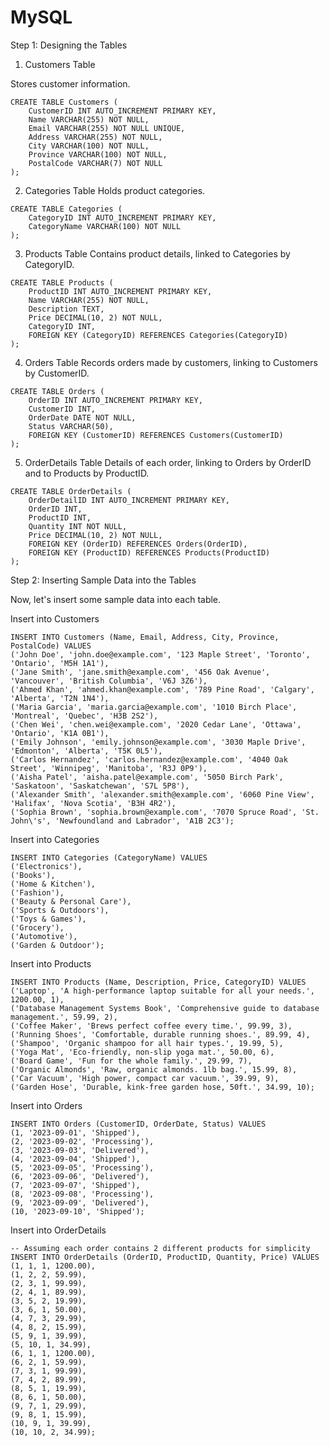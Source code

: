 # MySQL

Step 1: Designing the Tables

1. Customers Table

Stores customer information.

```
CREATE TABLE Customers (
    CustomerID INT AUTO_INCREMENT PRIMARY KEY,
    Name VARCHAR(255) NOT NULL,
    Email VARCHAR(255) NOT NULL UNIQUE,
    Address VARCHAR(255) NOT NULL,
    City VARCHAR(100) NOT NULL,
    Province VARCHAR(100) NOT NULL,
    PostalCode VARCHAR(7) NOT NULL
);
```

2. Categories Table
Holds product categories.

```
CREATE TABLE Categories (
    CategoryID INT AUTO_INCREMENT PRIMARY KEY,
    CategoryName VARCHAR(100) NOT NULL
);
```

3. Products Table
Contains product details, linked to Categories by CategoryID.


```
CREATE TABLE Products (
    ProductID INT AUTO_INCREMENT PRIMARY KEY,
    Name VARCHAR(255) NOT NULL,
    Description TEXT,
    Price DECIMAL(10, 2) NOT NULL,
    CategoryID INT,
    FOREIGN KEY (CategoryID) REFERENCES Categories(CategoryID)
);
```


4. Orders Table
Records orders made by customers, linking to Customers by CustomerID.


```
CREATE TABLE Orders (
    OrderID INT AUTO_INCREMENT PRIMARY KEY,
    CustomerID INT,
    OrderDate DATE NOT NULL,
    Status VARCHAR(50),
    FOREIGN KEY (CustomerID) REFERENCES Customers(CustomerID)
);
```

5. OrderDetails Table
Details of each order, linking to Orders by OrderID and to Products by ProductID.


```
CREATE TABLE OrderDetails (
    OrderDetailID INT AUTO_INCREMENT PRIMARY KEY,
    OrderID INT,
    ProductID INT,
    Quantity INT NOT NULL,
    Price DECIMAL(10, 2) NOT NULL,
    FOREIGN KEY (OrderID) REFERENCES Orders(OrderID),
    FOREIGN KEY (ProductID) REFERENCES Products(ProductID)
);
```


Step 2: Inserting Sample Data into the Tables

Now, let's insert some sample data into each table.

Insert into Customers


```
INSERT INTO Customers (Name, Email, Address, City, Province, PostalCode) VALUES
('John Doe', 'john.doe@example.com', '123 Maple Street', 'Toronto', 'Ontario', 'M5H 1A1'),
('Jane Smith', 'jane.smith@example.com', '456 Oak Avenue', 'Vancouver', 'British Columbia', 'V6J 3Z6'),
('Ahmed Khan', 'ahmed.khan@example.com', '789 Pine Road', 'Calgary', 'Alberta', 'T2N 1N4'),
('Maria Garcia', 'maria.garcia@example.com', '1010 Birch Place', 'Montreal', 'Quebec', 'H3B 2S2'),
('Chen Wei', 'chen.wei@example.com', '2020 Cedar Lane', 'Ottawa', 'Ontario', 'K1A 0B1'),
('Emily Johnson', 'emily.johnson@example.com', '3030 Maple Drive', 'Edmonton', 'Alberta', 'T5K 0L5'),
('Carlos Hernandez', 'carlos.hernandez@example.com', '4040 Oak Street', 'Winnipeg', 'Manitoba', 'R3J 0P9'),
('Aisha Patel', 'aisha.patel@example.com', '5050 Birch Park', 'Saskatoon', 'Saskatchewan', 'S7L 5P8'),
('Alexander Smith', 'alexander.smith@example.com', '6060 Pine View', 'Halifax', 'Nova Scotia', 'B3H 4R2'),
('Sophia Brown', 'sophia.brown@example.com', '7070 Spruce Road', 'St. John\'s', 'Newfoundland and Labrador', 'A1B 2C3');

```

Insert into Categories

```
INSERT INTO Categories (CategoryName) VALUES
('Electronics'),
('Books'),
('Home & Kitchen'),
('Fashion'),
('Beauty & Personal Care'),
('Sports & Outdoors'),
('Toys & Games'),
('Grocery'),
('Automotive'),
('Garden & Outdoor');

```


Insert into Products

```
INSERT INTO Products (Name, Description, Price, CategoryID) VALUES
('Laptop', 'A high-performance laptop suitable for all your needs.', 1200.00, 1),
('Database Management Systems Book', 'Comprehensive guide to database management.', 59.99, 2),
('Coffee Maker', 'Brews perfect coffee every time.', 99.99, 3),
('Running Shoes', 'Comfortable, durable running shoes.', 89.99, 4),
('Shampoo', 'Organic shampoo for all hair types.', 19.99, 5),
('Yoga Mat', 'Eco-friendly, non-slip yoga mat.', 50.00, 6),
('Board Game', 'Fun for the whole family.', 29.99, 7),
('Organic Almonds', 'Raw, organic almonds. 1lb bag.', 15.99, 8),
('Car Vacuum', 'High power, compact car vacuum.', 39.99, 9),
('Garden Hose', 'Durable, kink-free garden hose, 50ft.', 34.99, 10);

```


Insert into Orders


```
INSERT INTO Orders (CustomerID, OrderDate, Status) VALUES
(1, '2023-09-01', 'Shipped'),
(2, '2023-09-02', 'Processing'),
(3, '2023-09-03', 'Delivered'),
(4, '2023-09-04', 'Shipped'),
(5, '2023-09-05', 'Processing'),
(6, '2023-09-06', 'Delivered'),
(7, '2023-09-07', 'Shipped'),
(8, '2023-09-08', 'Processing'),
(9, '2023-09-09', 'Delivered'),
(10, '2023-09-10', 'Shipped');

```

Insert into OrderDetails

```
-- Assuming each order contains 2 different products for simplicity
INSERT INTO OrderDetails (OrderID, ProductID, Quantity, Price) VALUES
(1, 1, 1, 1200.00),
(1, 2, 2, 59.99),
(2, 3, 1, 99.99),
(2, 4, 1, 89.99),
(3, 5, 2, 19.99),
(3, 6, 1, 50.00),
(4, 7, 3, 29.99),
(4, 8, 2, 15.99),
(5, 9, 1, 39.99),
(5, 10, 1, 34.99),
(6, 1, 1, 1200.00),
(6, 2, 1, 59.99),
(7, 3, 1, 99.99),
(7, 4, 2, 89.99),
(8, 5, 1, 19.99),
(8, 6, 1, 50.00),
(9, 7, 1, 29.99),
(9, 8, 1, 15.99),
(10, 9, 1, 39.99),
(10, 10, 2, 34.99);

```


